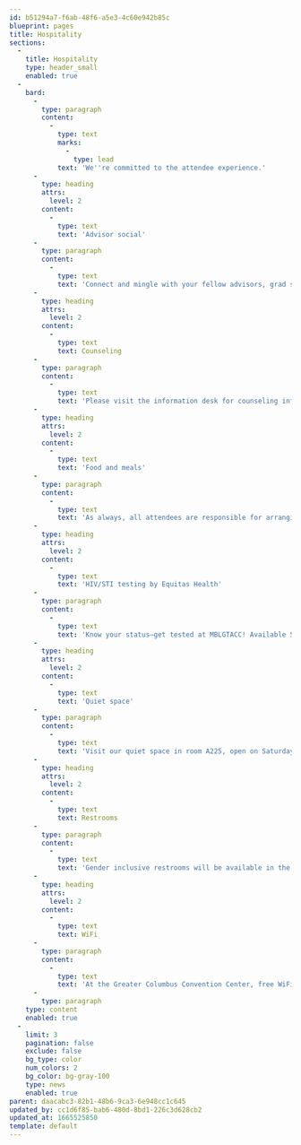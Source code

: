 ```yaml
---
id: b51294a7-f6ab-48f6-a5e3-4c60e942b85c
blueprint: pages
title: Hospitality
sections:
  -
    title: Hospitality
    type: header_small
    enabled: true
  -
    bard:
      -
        type: paragraph
        content:
          -
            type: text
            marks:
              -
                type: lead
            text: 'We''re committed to the attendee experience.'
      -
        type: heading
        attrs:
          level: 2
        content:
          -
            type: text
            text: 'Advisor social'
      -
        type: paragraph
        content:
          -
            type: text
            text: 'Connect and mingle with your fellow advisors, grad students, and higher ed folks! Join us Friday, October 21 from 8:00 - 10:00 p.m. at the Hilton Columbus Downtown, attached to the GCCC. Beverages and light refreshments available. Please no undergraduate students.'
      -
        type: heading
        attrs:
          level: 2
        content:
          -
            type: text
            text: Counseling
      -
        type: paragraph
        content:
          -
            type: text
            text: 'Please visit the information desk for counseling information.'
      -
        type: heading
        attrs:
          level: 2
        content:
          -
            type: text
            text: 'Food and meals'
      -
        type: paragraph
        content:
          -
            type: text
            text: 'As always, all attendees are responsible for arranging and paying for their own food and meals during conference weekend, except where otherwise specifically noted.'
      -
        type: heading
        attrs:
          level: 2
        content:
          -
            type: text
            text: 'HIV/STI testing by Equitas Health'
      -
        type: paragraph
        content:
          -
            type: text
            text: 'Know your status—get tested at MBLGTACC! Available Saturday, October 21 from 10:00 a.m. - 7:00 p.m. in room A224.'
      -
        type: heading
        attrs:
          level: 2
        content:
          -
            type: text
            text: 'Quiet space'
      -
        type: paragraph
        content:
          -
            type: text
            text: 'Visit our quiet space in room A225, open on Saturday from 8:00 a.m. - 11:00 p.m. and on Sunday from 8:00 a.m. - 12:00 p.m. Ear plugs will be available in the quiet space during those hours, and at the conference info desk while supplies last. '
      -
        type: heading
        attrs:
          level: 2
        content:
          -
            type: text
            text: Restrooms
      -
        type: paragraph
        content:
          -
            type: text
            text: 'Gender inclusive restrooms will be available in the conference space.'
      -
        type: heading
        attrs:
          level: 2
        content:
          -
            type: text
            text: WiFi
      -
        type: paragraph
        content:
          -
            type: text
            text: 'At the Greater Columbus Convention Center, free WiFi for light use like reading emails and web browsing is available in all public spaces including all meeting rooms.'
      -
        type: paragraph
    type: content
    enabled: true
  -
    limit: 3
    pagination: false
    exclude: false
    bg_type: color
    num_colors: 2
    bg_color: bg-gray-100
    type: news
    enabled: true
parent: daacabc3-82b1-48b6-9ca3-6e948cc1c645
updated_by: cc1d6f85-bab6-480d-8bd1-226c3d628cb2
updated_at: 1665525850
template: default
---
```

